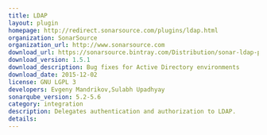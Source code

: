 ```yaml
---
title: LDAP
layout: plugin
homepage: http://redirect.sonarsource.com/plugins/ldap.html
organization: SonarSource
organization_url: http://www.sonarsource.com
download_url: https://sonarsource.bintray.com/Distribution/sonar-ldap-plugin/sonar-ldap-plugin-1.5.1.jar
download_version: 1.5.1
download_description: Bug fixes for Active Directory environments
download_date: 2015-12-02
license: GNU LGPL 3
developers: Evgeny Mandrikov,Sulabh Upadhyay
sonarqube_version: 5.2-5.6
category: integration
description: Delegates authentication and authorization to LDAP.
details: 
---
```

